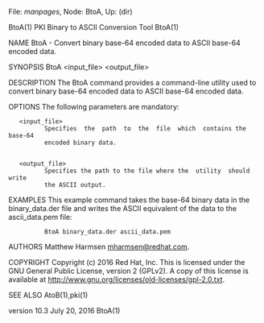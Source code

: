 File: *manpages*,  Node: BtoA,  Up: (dir)

BtoA(1)               PKI Binary to ASCII Conversion Tool              BtoA(1)



NAME
       BtoA   -  Convert  binary base-64 encoded data to ASCII base-64 encoded
       data.


SYNOPSIS
       BtoA <input_file> <output_file>


DESCRIPTION
       The BtoA command provides a command-line utility used to convert binary
       base-64 encoded data to ASCII base-64 encoded data.


OPTIONS
       The following parameters are mandatory:

       <input_file>
              Specifies  the  path  to  the  file  which  contains the base-64
              encoded binary data.


       <output_file>
              Specifies the path to the file where the  utility  should  write
              the ASCII output.


EXAMPLES
       This   example   command   takes   the   base-64  binary  data  in  the
       binary_data.der file and writes the ASCII equivalent of the data to the
       ascii_data.pem file:

              BtoA binary_data.der ascii_data.pem

AUTHORS
       Matthew Harmsen <mharmsen@redhat.com>.


COPYRIGHT
       Copyright (c) 2016 Red Hat, Inc. This is licensed under the GNU General
       Public License, version 2 (GPLv2). A copy of this license is  available
       at http://www.gnu.org/licenses/old-licenses/gpl-2.0.txt.


SEE ALSO
       AtoB(1),pki(1)



version 10.3                     July 20, 2016                         BtoA(1)
